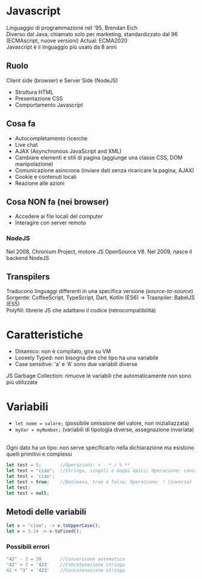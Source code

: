 # Javascript

Linguaggio di programmazione nel '95, Brendan Eich
<br>
Diverso dal Java, chiamato solo per marketing, standardizzato dal 96 (ECMAscript, nuove versioni)
Actual: ECMA2020
<br>
Javascript è il linguaggio più usato da 8 anni

## Ruolo
Client side (browser) e Server Side (NodeJS)
<br>
- Struttura HTML
- Presentazione CSS
- Comportamento Javascript

## Cosa fa
- Autocompletamento ricerche
- Live chat
- AJAX (Asynchronous JavaScript and XML)
- Cambiare elementi e stili di pagina (aggiunge una classe CSS, DOM manipolazione)
- Comunicazione asincrona (inviare dati senza ricaricare la pagina, AJAX)
- Cookie e contenuti locali
- Reazione alle azioni

## Cosa NON fa (nei browser)
- Accedere ai file locali del computer
- Interagire con server remoto

### NodeJS
Nel 2008, Chronium Project, motore JS OpenSource V8. Nel 2009, nasce il backend NodeJS

## Transpilers
Traducono linguaggi differenti in una specifica versione (<i>source-to-source</i>)
<br>
Sorgente: CoffeeScript, TypeScript, Dart, Kotlin (ES6) -> Trasnpiler: BabelJS (ES5)
<br>
Polyfill: librerie JS che adattano il codice (retrocompatibilità)

# Caratteristiche
- Dinamico: non è compilato, gira su VM
- Loosely Typed: non bisogna dire che tipo ha una variabile
- Case sensitive: 'a' e 'A' sono due variabili diverse

JS Garbage Collection: rimuove le variabili che automaticamente non sono più utilizzate

# Variabili
- `let nome = valore;` (possibile omissione del valore, non inizialiazzata)
- `myVar = myNumber;` (variabili di tipologia diverse, assegnazione invariata)

<br>
Ogni dato ha un tipo: non serve specificarlo nella dichiarazione ma esistono quelli primitivi e complessi

```js
let test = 5; 		//Operazioni: + - * / % **
let test = "ciao"; 	//Stringa, singoli o doppi apici; Operazione: concatenazione con +
let test = 'ciao'; 
let test = true; 	//Booleana, true o false; Operazione: ! (inverso)
let test;
let test = null;
```
## Metodi delle variabili
```js
let v = "ciao"; -> v.toUpperCase();
let v = 3.14 -> v.toFixed();
```

### Possibili errori
```js
"42" - 3 = 39       //Conversione automatica
"42" + 3 = '423'    //Concatenazione stringa
42 + "3" = '423'    //Concatenazione stringa
```
